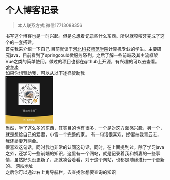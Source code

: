 # 个人博客记录

> 本人联系方式 微信17713088356

  书写这个博客也是一时兴起。但是总想着记录些什么东西。所以就咬咬牙完成了这个的一套搭建。<br>
首先我来介绍一下自己 目前就读于[河北科技师范学院](https://www.hevttc.edu.cn/)计算机专业的学生。主要研究java，目前看到了springcould微服务系列。之后了解一些前端及其主流框架Vue之类的简单使用。做过的项目也都在github上开源，有兴趣的可以去查看。[github](https://github.com/xiaou61)<br>
如果你想赞助我，可以从以下途径赞助我<br>
<img decoding="async" src="img/zanzhu.jpg" width="30%">
<br>
当然，学了这么多的东西，其实目的也有很多，一个是对这方面感兴趣，另一个，就是想给自己的爱妻，小雪一个完整的家。
有一句话很喜欢，娇妻扶我青云志，我还娇妻万两金。<br>
很喜欢这句话，同时我也非常的认同这句话，同时，在上面提到过，除了学习java之外，还学习一些前端的知识，这里有一个网站，就是记录着我和娇妻的一些事情，虽然好久没更新了，那就凑合着看，对于这个网站，也都是随缘进行一个更新的。
[网站地址](https://www.guoyaxue.top/) <br>
之后你可以通过右上角导航栏，去查找你想要查询的知识
